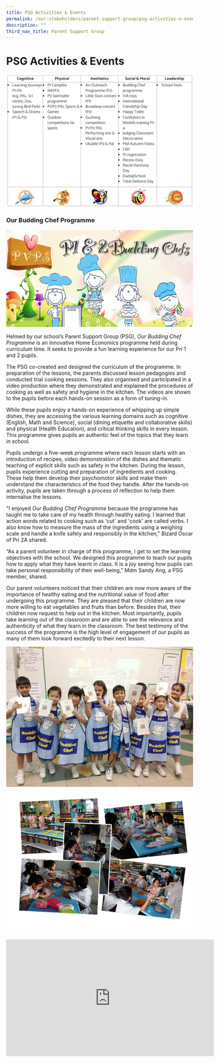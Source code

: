 ```yaml
---
title: PSG Activities & Events
permalink: /our-stakeholders/parent-support-group/psg-activities-n-events/
description: ""
third_nav_title: Parent Support Group
---
```

# **PSG Activities & Events**

![](/images/psg.jpg)

### Our Budding Chef Programme

![](/images/BuddingChefmain.jpg)


Helmed by our school’s Parent Support Group (PSG), _Our Budding Chef Programme_ is an innovative Home Economics programme held during curriculum time. It seeks to provide a fun learning experience for our Pri 1 and 2 pupils.

  

The PSG co-created and designed the curriculum of the programme. In preparation of the lessons, the parents discussed lesson pedagogies and conducted trial cooking sessions. They also organised and participated in a video production where they demonstrated and explained the procedures of cooking as well as safety and hygiene in the kitchen. The videos are shown to the pupils before each hands-on session as a form of tuning-in.

  

While these pupils enjoy a hands-on experience of whipping up simple dishes, they are accessing the various learning domains such as cognitive (English, Math and Science), social (dining etiquette and collaborative skills) and physical (Health Education), and critical thinking skills in every lesson. This programme gives pupils an authentic feel of the topics that they learn in school.

Pupils undergo a five-week programme where each lesson starts with an introduction of recipes, video demonstration of the dishes and thematic teaching of explicit skills such as safety in the kitchen. During the lesson, pupils experience cutting and preparation of ingredients and cooking. These help them develop their psychomotor skills and make them understand the characteristics of the food they handle. After the hands-on activity, pupils are taken through a process of reflection to help them internalise the lessons.

"I enjoyed _Our Budding Chef Programme_ because the programme has taught me to take care of my health through healthy eating. I learned that action words related to cooking such as 'cut' and 'cook' are called verbs. I also know how to measure the mass of the ingredients using a weighing scale and handle a knife safely and responsibly in the kitchen," Bizard Oscar of Pri 2A shared.

“As a parent volunteer in charge of this programme, I get to set the learning objectives with the school. We designed this programme to teach our pupils how to apply what they have learnt in class. It is a joy seeing how pupils can take personal responsibility of their well-being,” Mdm Sandy Ang, a PSG member, shared.


Our parent volunteers noticed that their children are now more aware of the importance of healthy eating and the nutritional value of food after undergoing this programme. They are pleased that their children are now more willing to eat vegetables and fruits than before. Besides that, their children now request to help out in the kitchen. Most importantly, pupils take learning out of the classroom and are able to see the relevance and authenticity of what they learn in the classroom. The best testimony of the success of the programme is the high level of engagement of our pupils as many of them look forward excitedly to their next lesson.

![](/images/BuddingChef_photo.jpg)

![](/images/BuddingChef.jpg)


<iframe width="560" height="315" src="https://www.youtube.com/embed/KfOspdWL8mQ" title="YouTube video player" frameborder="0" allow="accelerometer; autoplay; clipboard-write; encrypted-media; gyroscope; picture-in-picture" allowfullscreen></iframe>
